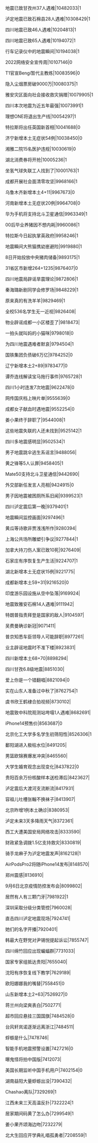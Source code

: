 地震已致甘孜州37人遇难|10482033|1

泸定地震已致石棉县28人遇难|10308429|1

四川地震已致46人遇难|10204813|1

四川地震已致65人遇难|10194072|1

行车记录仪中的地震瞬间|10194038|1

2022网络安全宣传周|10107146|0

T1官宣Bengi暂代主教练|10083596|0

隐入尘烟票房破9000万|10080375|1

雅安灾区面向社会接收救灾捐赠|10079905|1

四川本次地震为近五年最强|10073991|1

理想ONE将退出生产线|10054297|1

特拉斯将出任英国新首相|10041688|0

济宁新增本土无症状54例|10038450|0

湘雅二院15名医护违规|10030619|0

湖北消费券将开抢|10005236|1

坐氢气球失联工人找到了|10001763|1

成都开展社会面清零攻坚|9968166|1

乌鲁木齐新增本土4+11|9967673|0

河南新增本土无症状20例|9964708|0

华为手机将支持北斗卫星通信|9963349|1

00后毕业养猪因不想内耗|9960086|1

特拉斯今日起执掌英政府|9958246|1

地震瞬间大熊猫携幼崽避险|9919880|1

8日开始投放中央猪肉储备|9893175|1

31省区市新增264+1235|9876407|0

四川地震局辟谣旱震理论|9872806|1

秦海璐新剧同学会修罗场|9848229|1

原来真的有洗羊羊|9829469|1

全校536名学生无一近视|9826408|

物业辟谣成都一小区楼歪了|9818473|

一拍头就叫妈的小猫咪|9798018|0

为四川地震遇难者默哀|9794504|1

国铁集团负债破6万亿|9784252|0

辽宁新增本土2+89|9783477|0

谭乔连线解读宝马拖行事件|9765728|1

四川1小时连发7次地震|9622478|0

网传国庆档上映片单|9555639|0

成都女子献血时遇地震|9552254|0

姜小果终于辞职了|9544008|1

这些地震失联的人还未找到|9525142|1

四川多地震感明显|9502534|1

男子地震跳伞逃生系谣言|9488056|

黄之锋等5人认罪|9458405|1

Mate50支持北斗卫星通信|9442690|

外交部新任发言人亮相|9424915|0

男子因地震被困厕所系旧闻|9399523|1

四川泸定震后第一晚|9379401|1

地震瞬间监控画面|9297496|1

黄瓜等诗歌非贾浅浅所作|9280394|

上海公共场所雕塑引争议|9277844|1

加拿大持刀伤人案已致10死|9276409|

石家庄有序恢复生产生活|9224707|1

湖北新增本土无症状15例|9221775|

成都新增本土59+31|9216520|0

印度游乐园设施从空中坠落|9169924|

地震致雅安石棉14人遇难|9111942|

特朗普指责拜登是国家的敌人|9104597|

吴费曼确诊新冠|9071411|

普京知悉车臣领导人可能辞职|8977261|

业主辟谣地震时不准下楼|8923831|

四川新增本土68+70|8898294|

四川甘孜6.8级地震|8851030|

爱上你是一个错翻唱|8821094|0

实在山东人准备过中秋了|8762754|1

虞书欣王鹤棣合拍视频|8730102|

地震致中科院观测站垮塌1人遇难|8682691|

iPhone14预售价|8563687|0

北京化工大学多名学生初筛阳性|8526306|1

鄱阳湖进入极枯水位|8491205|

男篮欧锦赛爆发冲突|8465560|

大学生婚育观念出现变化|8437822|0

贵阳百余万份核酸样本送检滞后|8423627|

泸定震后大渡河支流断流|8417931|

容祖儿吐槽张翰不换袜子|8413907|

北京昨增1例本土确诊|8380953|

泸定未来3天多降雨天气|8372361|

西工大遭美国安局网络攻击|8333590|

财政紧急调拨1.5亿支持救灾|8330819|

骑手龙麻子为泸定地震发声|8162128|1

AirPodsPro2将随iPhone14发布|8148570|

郑州震感|8136910|

9月6日北京疫情防控发布会|8099802|

居然有人有三颗门牙|7981922|1

深圳采取分级分类管控|7960028|

直击四川泸定地震现场|7924741|

她们的名字开播|7920401|

韩最大在野党对尹锡悦提起诉讼|7855747|

四川绵竹回应出现蝙蝠群|7731033|

国家专家组抵达贵阳|7655040|

沈阳有序恢复线下教学|7629189|

欧阳娜娜我的嘴替|7558451|0

山东新增本土2+63|7526927|0

蒋兰州向梁爽表白|7502771|

超市回应悬挂三国国旗|7484528|0

台风轩岚诺逐渐远离浙江|7484511|

蜉蝣是什么|7478746|

智能手机地震预警设置|7427216|0

曝鬼怪将拍中国版|7412073|

美国长期监听中国手机用户|7402154|0

湖南益阳大量蜉蝣出没|7390432|

Chashao离队|7329269|1

江西未来三天高温反扑|7322224|1

居家期间码黄了怎么办|7299549|1

姜小果齐颂海边吻|7232279|

北大生回应开学典礼唱孤勇者|7208559|1

